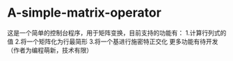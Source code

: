 # A-simple-matrix-operator
这是一个简单的控制台程序，用于矩阵变换，目前支持的功能有：
1.计算行列式的值
2.将一个矩阵化为行最简形
3.将一个基进行施密特正交化
更多功能有待开发（作者为编程萌新，技术有限）
